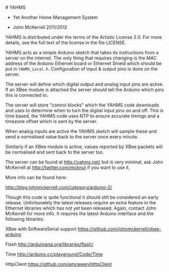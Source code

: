 # YAHMS

* Yet Another Home Management System

* John McKerrell 2011/2012

YAHMS is distributed under the terms of the Artistic License 2.0. For more
details, see the full text of the license in the file LICENSE.

YAHMS acts as a simple Arduino sketch that takes its instructions from
a server on the internet. The only thing that requires changing is the MAC
address of the Arduino Ethernet board or Ethernet Shield which should be
put in `YAHMS_Local.h`. Configuration of input & output pins is done on the
server.

The server will define which digital output and analog input pins are
active. If an XBee module is attached the server should tell the Arduino
which pins this is connected to.

The server will store "control blocks" which the YAHMS code downloads and
uses to determine when to turn the digital input pins on and off. This is
time based, the YAHMS code uses NTP to ensure accurate timings and a
timezone offset which is sent by the server.

When analog inputs are active the YAHMS sketch will sample these and send
a normalised value back to the server once every minute.

Similarly if an XBee module is active, values reported by XBee packets
will be normalised and sent back to the server too.

The server can be found at http://yahms.net/ but is very minimal,
ask John McKerrell at http://twitter.com/mcknut if you want to use it.

More info can be found here:

http://blog.johnmckerrell.com/category/arduino-2/

Though this code is quite functional it should still be considered an
early release. Unfortunately the latest releases require an extra feature
in the Ethernet libraries which has not yet been released. Again, contact
John McKerrell for more info. It requires the latest Arduino interface and
the following libraries:

XBee with SoftwareSerial support
https://github.com/johnmckerrell/xbee-arduino

Flash
http://arduiniana.org/libraries/flash/

Time
http://arduino.cc/playground/Code/Time

HttpClient
https://github.com/amcewen/HttpClient
